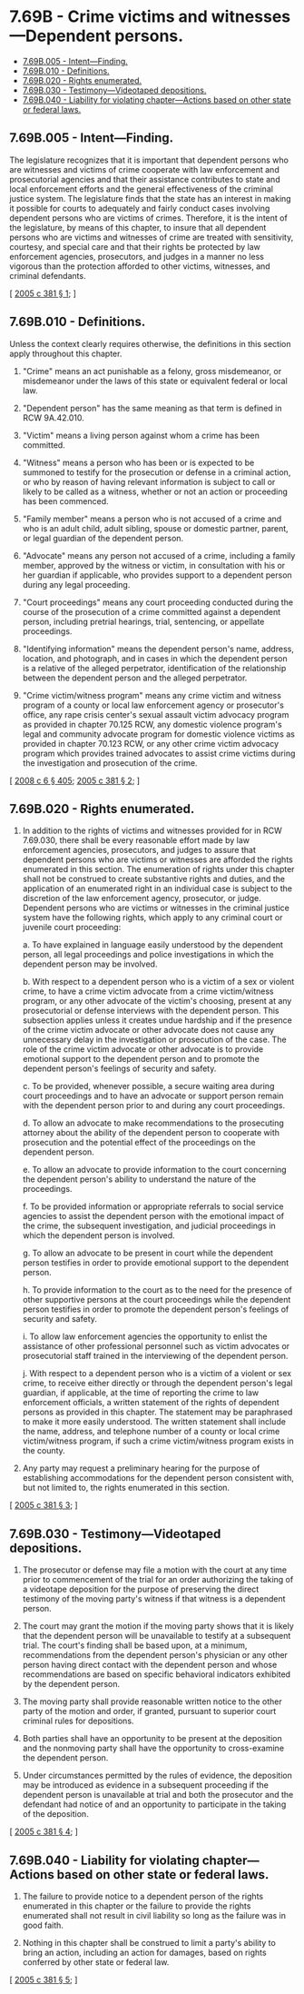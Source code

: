 # 7.69B - Crime victims and witnesses—Dependent persons.
* [7.69B.005 - Intent—Finding.](#769b005---intentfinding)
* [7.69B.010 - Definitions.](#769b010---definitions)
* [7.69B.020 - Rights enumerated.](#769b020---rights-enumerated)
* [7.69B.030 - Testimony—Videotaped depositions.](#769b030---testimonyvideotaped-depositions)
* [7.69B.040 - Liability for violating chapter—Actions based on other state or federal laws.](#769b040---liability-for-violating-chapteractions-based-on-other-state-or-federal-laws)
## 7.69B.005 - Intent—Finding.
The legislature recognizes that it is important that dependent persons who are witnesses and victims of crime cooperate with law enforcement and prosecutorial agencies and that their assistance contributes to state and local enforcement efforts and the general effectiveness of the criminal justice system. The legislature finds that the state has an interest in making it possible for courts to adequately and fairly conduct cases involving dependent persons who are victims of crimes. Therefore, it is the intent of the legislature, by means of this chapter, to insure that all dependent persons who are victims and witnesses of crime are treated with sensitivity, courtesy, and special care and that their rights be protected by law enforcement agencies, prosecutors, and judges in a manner no less vigorous than the protection afforded to other victims, witnesses, and criminal defendants.

\[ [2005 c 381 § 1](https://lawfilesext.leg.wa.gov/biennium/2005-06/Pdf/Bills/Session%20Laws/House/2126-S.SL.pdf?cite=2005%20c%20381%20§%201); \]

## 7.69B.010 - Definitions.
Unless the context clearly requires otherwise, the definitions in this section apply throughout this chapter.

1. "Crime" means an act punishable as a felony, gross misdemeanor, or misdemeanor under the laws of this state or equivalent federal or local law.

2. "Dependent person" has the same meaning as that term is defined in RCW 9A.42.010.

3. "Victim" means a living person against whom a crime has been committed.

4. "Witness" means a person who has been or is expected to be summoned to testify for the prosecution or defense in a criminal action, or who by reason of having relevant information is subject to call or likely to be called as a witness, whether or not an action or proceeding has been commenced.

5. "Family member" means a person who is not accused of a crime and who is an adult child, adult sibling, spouse or domestic partner, parent, or legal guardian of the dependent person.

6. "Advocate" means any person not accused of a crime, including a family member, approved by the witness or victim, in consultation with his or her guardian if applicable, who provides support to a dependent person during any legal proceeding.

7. "Court proceedings" means any court proceeding conducted during the course of the prosecution of a crime committed against a dependent person, including pretrial hearings, trial, sentencing, or appellate proceedings.

8. "Identifying information" means the dependent person's name, address, location, and photograph, and in cases in which the dependent person is a relative of the alleged perpetrator, identification of the relationship between the dependent person and the alleged perpetrator.

9. "Crime victim/witness program" means any crime victim and witness program of a county or local law enforcement agency or prosecutor's office, any rape crisis center's sexual assault victim advocacy program as provided in chapter 70.125 RCW, any domestic violence program's legal and community advocate program for domestic violence victims as provided in chapter 70.123 RCW, or any other crime victim advocacy program which provides trained advocates to assist crime victims during the investigation and prosecution of the crime.

\[ [2008 c 6 § 405](https://lawfilesext.leg.wa.gov/biennium/2007-08/Pdf/Bills/Session%20Laws/House/3104-S2.SL.pdf?cite=2008%20c%206%20§%20405); [2005 c 381 § 2](https://lawfilesext.leg.wa.gov/biennium/2005-06/Pdf/Bills/Session%20Laws/House/2126-S.SL.pdf?cite=2005%20c%20381%20§%202); \]

## 7.69B.020 - Rights enumerated.
1. In addition to the rights of victims and witnesses provided for in RCW 7.69.030, there shall be every reasonable effort made by law enforcement agencies, prosecutors, and judges to assure that dependent persons who are victims or witnesses are afforded the rights enumerated in this section. The enumeration of rights under this chapter shall not be construed to create substantive rights and duties, and the application of an enumerated right in an individual case is subject to the discretion of the law enforcement agency, prosecutor, or judge. Dependent persons who are victims or witnesses in the criminal justice system have the following rights, which apply to any criminal court or juvenile court proceeding:

   a. To have explained in language easily understood by the dependent person, all legal proceedings and police investigations in which the dependent person may be involved.

   b. With respect to a dependent person who is a victim of a sex or violent crime, to have a crime victim advocate from a crime victim/witness program, or any other advocate of the victim's choosing, present at any prosecutorial or defense interviews with the dependent person. This subsection applies unless it creates undue hardship and if the presence of the crime victim advocate or other advocate does not cause any unnecessary delay in the investigation or prosecution of the case. The role of the crime victim advocate or other advocate is to provide emotional support to the dependent person and to promote the dependent person's feelings of security and safety.

   c. To be provided, whenever possible, a secure waiting area during court proceedings and to have an advocate or support person remain with the dependent person prior to and during any court proceedings.

   d. To allow an advocate to make recommendations to the prosecuting attorney about the ability of the dependent person to cooperate with prosecution and the potential effect of the proceedings on the dependent person.

   e. To allow an advocate to provide information to the court concerning the dependent person's ability to understand the nature of the proceedings.

   f. To be provided information or appropriate referrals to social service agencies to assist the dependent person with the emotional impact of the crime, the subsequent investigation, and judicial proceedings in which the dependent person is involved.

   g. To allow an advocate to be present in court while the dependent person testifies in order to provide emotional support to the dependent person.

   h. To provide information to the court as to the need for the presence of other supportive persons at the court proceedings while the dependent person testifies in order to promote the dependent person's feelings of security and safety.

   i. To allow law enforcement agencies the opportunity to enlist the assistance of other professional personnel such as victim advocates or prosecutorial staff trained in the interviewing of the dependent person.

   j. With respect to a dependent person who is a victim of a violent or sex crime, to receive either directly or through the dependent person's legal guardian, if applicable, at the time of reporting the crime to law enforcement officials, a written statement of the rights of dependent persons as provided in this chapter. The statement may be paraphrased to make it more easily understood. The written statement shall include the name, address, and telephone number of a county or local crime victim/witness program, if such a crime victim/witness program exists in the county.

2. Any party may request a preliminary hearing for the purpose of establishing accommodations for the dependent person consistent with, but not limited to, the rights enumerated in this section.

\[ [2005 c 381 § 3](https://lawfilesext.leg.wa.gov/biennium/2005-06/Pdf/Bills/Session%20Laws/House/2126-S.SL.pdf?cite=2005%20c%20381%20§%203); \]

## 7.69B.030 - Testimony—Videotaped depositions.
1. The prosecutor or defense may file a motion with the court at any time prior to commencement of the trial for an order authorizing the taking of a videotape deposition for the purpose of preserving the direct testimony of the moving party's witness if that witness is a dependent person.

2. The court may grant the motion if the moving party shows that it is likely that the dependent person will be unavailable to testify at a subsequent trial. The court's finding shall be based upon, at a minimum, recommendations from the dependent person's physician or any other person having direct contact with the dependent person and whose recommendations are based on specific behavioral indicators exhibited by the dependent person.

3. The moving party shall provide reasonable written notice to the other party of the motion and order, if granted, pursuant to superior court criminal rules for depositions.

4. Both parties shall have an opportunity to be present at the deposition and the nonmoving party shall have the opportunity to cross-examine the dependent person.

5. Under circumstances permitted by the rules of evidence, the deposition may be introduced as evidence in a subsequent proceeding if the dependent person is unavailable at trial and both the prosecutor and the defendant had notice of and an opportunity to participate in the taking of the deposition.

\[ [2005 c 381 § 4](https://lawfilesext.leg.wa.gov/biennium/2005-06/Pdf/Bills/Session%20Laws/House/2126-S.SL.pdf?cite=2005%20c%20381%20§%204); \]

## 7.69B.040 - Liability for violating chapter—Actions based on other state or federal laws.
1. The failure to provide notice to a dependent person of the rights enumerated in this chapter or the failure to provide the rights enumerated shall not result in civil liability so long as the failure was in good faith.

2. Nothing in this chapter shall be construed to limit a party's ability to bring an action, including an action for damages, based on rights conferred by other state or federal law.

\[ [2005 c 381 § 5](https://lawfilesext.leg.wa.gov/biennium/2005-06/Pdf/Bills/Session%20Laws/House/2126-S.SL.pdf?cite=2005%20c%20381%20§%205); \]

